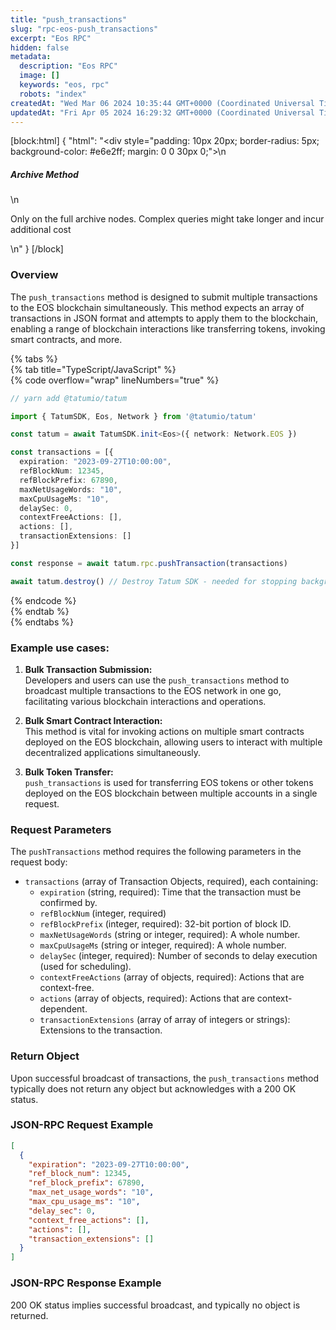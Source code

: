 ```yaml
---
title: "push_transactions"
slug: "rpc-eos-push_transactions"
excerpt: "Eos RPC"
hidden: false
metadata: 
  description: "Eos RPC"
  image: []
  keywords: "eos, rpc"
  robots: "index"
createdAt: "Wed Mar 06 2024 10:35:44 GMT+0000 (Coordinated Universal Time)"
updatedAt: "Fri Apr 05 2024 16:29:32 GMT+0000 (Coordinated Universal Time)"
---
```

[block:html]
{
  "html": "<div style=\"padding: 10px 20px; border-radius: 5px; background-color: #e6e2ff; margin: 0 0 30px 0;\">\n  <h5>Archive Method</h5>\n  <p>Only on the full archive nodes. Complex queries might take longer and incur additional cost</p>\n</div>"
}
[/block]


### Overview

The `push_transactions` method is designed to submit multiple transactions to the EOS blockchain simultaneously. This method expects an array of transactions in JSON format and attempts to apply them to the blockchain, enabling a range of blockchain interactions like transferring tokens, invoking smart contracts, and more.

{% tabs %}  
{% tab title="TypeScript/JavaScript" %}  
{% code overflow="wrap" lineNumbers="true" %}

```typescript
// yarn add @tatumio/tatum

import { TatumSDK, Eos, Network } from '@tatumio/tatum'

const tatum = await TatumSDK.init<Eos>({ network: Network.EOS })

const transactions = [{
  expiration: "2023-09-27T10:00:00",
  refBlockNum: 12345,
  refBlockPrefix: 67890,
  maxNetUsageWords: "10",
  maxCpuUsageMs: "10",
  delaySec: 0,
  contextFreeActions: [],
  actions: [],
  transactionExtensions: []
}]

const response = await tatum.rpc.pushTransaction(transactions)

await tatum.destroy() // Destroy Tatum SDK - needed for stopping background jobs
```

{% endcode %}  
{% endtab %}  
{% endtabs %}

### Example use cases:

1. **Bulk Transaction Submission:**  
   Developers and users can use the `push_transactions` method to broadcast multiple transactions to the EOS network in one go, facilitating various blockchain interactions and operations.

2. **Bulk Smart Contract Interaction:**  
   This method is vital for invoking actions on multiple smart contracts deployed on the EOS blockchain, allowing users to interact with multiple decentralized applications simultaneously.

3. **Bulk Token Transfer:**  
   `push_transactions` is used for transferring EOS tokens or other tokens deployed on the EOS blockchain between multiple accounts in a single request.

### Request Parameters

The `pushTransactions` method requires the following parameters in the request body:

- `transactions` (array of Transaction Objects, required), each containing:
  - `expiration` (string, required): Time that the transaction must be confirmed by.
  - `refBlockNum` (integer, required)
  - `refBlockPrefix` (integer, required): 32-bit portion of block ID.
  - `maxNetUsageWords` (string or integer, required): A whole number.
  - `maxCpuUsageMs` (string or integer, required): A whole number.
  - `delaySec` (integer, required): Number of seconds to delay execution (used for scheduling).
  - `contextFreeActions` (array of objects, required): Actions that are context-free.
  - `actions` (array of objects, required): Actions that are context-dependent.
  - `transactionExtensions` (array of array of integers or strings): Extensions to the transaction.

### Return Object

Upon successful broadcast of transactions, the `push_transactions` method typically does not return any object but acknowledges with a 200 OK status.

### JSON-RPC Request Example

```json
[
  {
    "expiration": "2023-09-27T10:00:00",
    "ref_block_num": 12345,
    "ref_block_prefix": 67890,
    "max_net_usage_words": "10",
    "max_cpu_usage_ms": "10",
    "delay_sec": 0,
    "context_free_actions": [],
    "actions": [],
    "transaction_extensions": []
  }
]
```

### JSON-RPC Response Example

200 OK status implies successful broadcast, and typically no object is returned.
